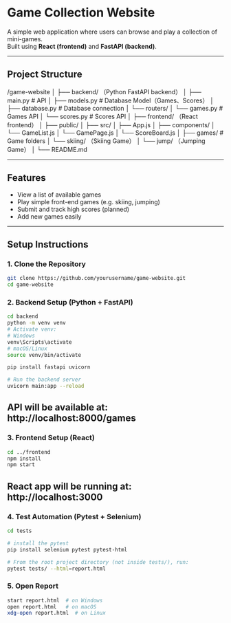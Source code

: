 #  Game Collection Website

A simple web application where users can browse and play a collection of mini-games.  
Built using **React (frontend)** and **FastAPI (backend)**.

---

##  Project Structure
/game-website
│
├── backend/  （Python FastAPI backend）
│    ├── main.py   # API
│    ├── models.py # Database Model（Games、Scores）
│    ├── database.py # Database connection
│    └── routers/
│         └── games.py # Games API
│         └── scores.py # Scores API
│
├── frontend/  （React frontend）
│    ├── public/
│    ├── src/
│        ├── App.js
│        ├── components/
│            └── GameList.js
│            └── GamePage.js
│            └── ScoreBoard.js
│        ├── games/   # Game folders
│            └── skiing/ （Skiing Game）
│            └── jump/ （Jumping Game）
│
└── README.md

---

##  Features

- View a list of available games
- Play simple front-end games (e.g. skiing, jumping)
- Submit and track high scores (planned)
- Add new games easily

---

##  Setup Instructions

### 1. Clone the Repository
```bash
git clone https://github.com/yourusername/game-website.git
cd game-website
```

### 2. Backend Setup (Python + FastAPI)
```bash
cd backend
python -m venv venv
# Activate venv:
# Windows
venv\Scripts\activate
# macOS/Linux
source venv/bin/activate

pip install fastapi uvicorn

# Run the backend server
uvicorn main:app --reload
```
## API will be available at: http://localhost:8000/games

### 3. Frontend Setup (React)
```bash
cd ../frontend
npm install
npm start
```
## React app will be running at: http://localhost:3000


### 4. Test Automation (Pytest + Selenium)
```bash
cd tests

# install the pytest
pip install selenium pytest pytest-html

# From the root project directory (not inside tests/), run:
pytest tests/ --html=report.html
```

### 5. Open Report
```bash
start report.html  # on Windows
open report.html   # on macOS
xdg-open report.html  # on Linux
```